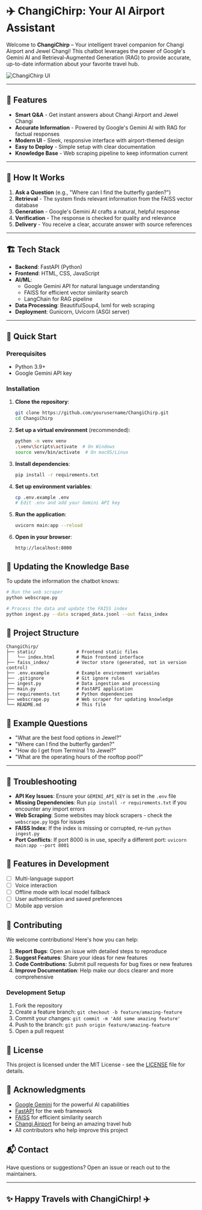 # ✈️ ChangiChirp: Your AI Airport Assistant

Welcome to **ChangiChirp** – Your intelligent travel companion for Changi Airport and Jewel Changi! This chatbot leverages the power of Google's Gemini AI and Retrieval-Augmented Generation (RAG) to provide accurate, up-to-date information about your favorite travel hub.

![ChangiChirp UI](https://img.icons8.com/color/96/000000/airport.png)

---

## 🚀 Features
- **Smart Q&A** - Get instant answers about Changi Airport and Jewel Changi
- **Accurate Information** - Powered by Google's Gemini AI with RAG for factual responses
- **Modern UI** - Sleek, responsive interface with airport-themed design
- **Easy to Deploy** - Simple setup with clear documentation
- **Knowledge Base** - Web scraping pipeline to keep information current

---

## 🧠 How It Works
1. **Ask a Question** (e.g., "Where can I find the butterfly garden?")
2. **Retrieval** - The system finds relevant information from the FAISS vector database
3. **Generation** - Google's Gemini AI crafts a natural, helpful response
4. **Verification** - The response is checked for quality and relevance
5. **Delivery** - You receive a clear, accurate answer with source references

---

## 🏗️ Tech Stack
- **Backend**: FastAPI (Python)
- **Frontend**: HTML, CSS, JavaScript
- **AI/ML**: 
  - Google Gemini API for natural language understanding
  - FAISS for efficient vector similarity search
  - LangChain for RAG pipeline
- **Data Processing**: BeautifulSoup4, lxml for web scraping
- **Deployment**: Gunicorn, Uvicorn (ASGI server)

---

## 🚀 Quick Start

### Prerequisites
- Python 3.9+
- Google Gemini API key

### Installation

1. **Clone the repository**:
   ```bash
   git clone https://github.com/yourusername/ChangiChirp.git
   cd ChangiChirp
   ```

2. **Set up a virtual environment** (recommended):
   ```bash
   python -m venv venv
   .\venv\Scripts\activate  # On Windows
   source venv/bin/activate  # On macOS/Linux
   ```

3. **Install dependencies**:
   ```bash
   pip install -r requirements.txt
   ```

4. **Set up environment variables**:
   ```bash
   cp .env.example .env
   # Edit .env and add your Gemini API key
   ```

5. **Run the application**:
   ```bash
   uvicorn main:app --reload
   ```

6. **Open in your browser**:
   ```
   http://localhost:8000
   ```

## 🔄 Updating the Knowledge Base

To update the information the chatbot knows:

```bash
# Run the web scraper
python webscrape.py

# Process the data and update the FAISS index
python ingest.py --data scraped_data.jsonl --out faiss_index
```

## 🧩 Project Structure

```
ChangiChirp/
├── static/               # Frontend static files
│   └── index.html        # Main frontend interface
├── faiss_index/          # Vector store (generated, not in version control)
├── .env.example          # Example environment variables
├── .gitignore            # Git ignore rules
├── ingest.py             # Data ingestion and processing
├── main.py               # FastAPI application
├── requirements.txt      # Python dependencies
├── webscrape.py          # Web scraper for updating knowledge
└── README.md             # This file
```

## 🤖 Example Questions
- "What are the best food options in Jewel?"
- "Where can I find the butterfly garden?"
- "How do I get from Terminal 1 to Jewel?"
- "What are the operating hours of the rooftop pool?"

---

## 🐞 Troubleshooting

- **API Key Issues**: Ensure your `GEMINI_API_KEY` is set in the `.env` file
- **Missing Dependencies**: Run `pip install -r requirements.txt` if you encounter any import errors
- **Web Scraping**: Some websites may block scrapers - check the `webscrape.py` logs for issues
- **FAISS Index**: If the index is missing or corrupted, re-run `python ingest.py`
- **Port Conflicts**: If port 8000 is in use, specify a different port: `uvicorn main:app --port 8001`

## 🌟 Features in Development
- [ ] Multi-language support
- [ ] Voice interaction
- [ ] Offline mode with local model fallback
- [ ] User authentication and saved preferences
- [ ] Mobile app version

## 🤝 Contributing

We welcome contributions! Here's how you can help:

1. **Report Bugs**: Open an issue with detailed steps to reproduce
2. **Suggest Features**: Share your ideas for new features
3. **Code Contributions**: Submit pull requests for bug fixes or new features
4. **Improve Documentation**: Help make our docs clearer and more comprehensive

### Development Setup

1. Fork the repository
2. Create a feature branch: `git checkout -b feature/amazing-feature`
3. Commit your changes: `git commit -m 'Add some amazing feature'`
4. Push to the branch: `git push origin feature/amazing-feature`
5. Open a pull request

## 📜 License

This project is licensed under the MIT License - see the [LICENSE](LICENSE) file for details.

## 🙏 Acknowledgments

- [Google Gemini](https://ai.google.dev/) for the powerful AI capabilities
- [FastAPI](https://fastapi.tiangolo.com/) for the web framework
- [FAISS](https://github.com/facebookresearch/faiss) for efficient similarity search
- [Changi Airport](https://www.changiairport.com/) for being an amazing travel hub
- All contributors who help improve this project

## 📬 Contact

Have questions or suggestions? Open an issue or reach out to the maintainers.

---

## ✨ Happy Travels with ChangiChirp! ✈️
